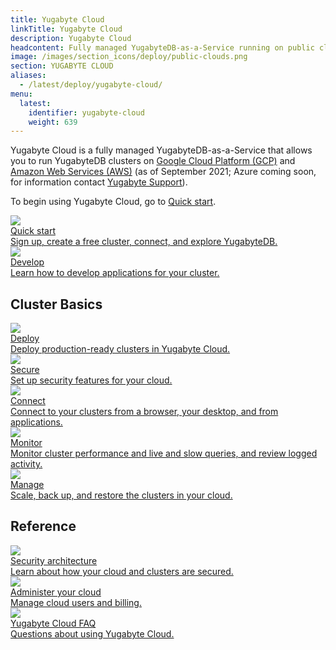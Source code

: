 ```yaml
---
title: Yugabyte Cloud
linkTitle: Yugabyte Cloud
description: Yugabyte Cloud
headcontent: Fully managed YugabyteDB-as-a-Service running on public clouds.
image: /images/section_icons/deploy/public-clouds.png
section: YUGABYTE CLOUD
aliases:
  - /latest/deploy/yugabyte-cloud/
menu:
  latest:
    identifier: yugabyte-cloud
    weight: 639
---
```


Yugabyte Cloud is a fully managed YugabyteDB-as-a-Service that allows you to run YugabyteDB clusters on <a href="https://cloud.google.com/">Google Cloud Platform (GCP)</a> and <a href="https://aws.amazon.com/">Amazon Web Services (AWS)</a> (as of September 2021; Azure coming soon, for information contact [Yugabyte Support](https://support.yugabyte.com/hc/en-us/requests/new?ticket_form_id=360003113431)).

To begin using Yugabyte Cloud, go to [Quick start](cloud-quickstart).

<div class="row">

  <div class="col-12 col-md-6 col-lg-12 col-xl-6">
      <a class="section-link icon-offset" href="cloud-quickstart/">
          <div class="head">
              <img class="icon" src="/images/section_icons/index/quick_start.png" aria-hidden="true" />
              <div class="title">Quick start</div>
          </div>
          <div class="body">
              Sign up, create a free cluster, connect, and explore YugabyteDB.
          </div>
      </a>
  </div>

  <div class="col-12 col-md-6 col-lg-12 col-xl-6">
      <a class="section-link icon-offset" href="cloud-develop/">
          <div class="head">
              <img class="icon" src="/images/section_icons/index/develop.png" aria-hidden="true" />
              <div class="title">Develop</div>
          </div>
          <div class="body">
              Learn how to develop applications for your cluster.
          </div>
      </a>
  </div>
</div>

## Cluster Basics

<div class="row">

  <div class="col-12 col-md-6 col-lg-12 col-xl-6">
    <a class="section-link icon-offset" href="cloud-basics/">
      <div class="head">
        <img class="icon" src="/images/section_icons/index/deploy.png" aria-hidden="true" />
        <div class="title">Deploy</div>
      </div>
      <div class="body">
        Deploy production-ready clusters in Yugabyte Cloud.
      </div>
    </a>
  </div>

  <div class="col-12 col-md-6 col-lg-12 col-xl-6">
    <a class="section-link icon-offset" href="cloud-secure-clusters/">
      <div class="head">
        <img class="icon" src="/images/section_icons/explore/secure.png" aria-hidden="true" />
        <div class="title">Secure</div>
      </div>
      <div class="body">
        Set up security features for your cloud.
      </div>
    </a>
  </div>

  <div class="col-12 col-md-6 col-lg-12 col-xl-6">
    <a class="section-link icon-offset" href="cloud-connect/">
      <div class="head">
        <img class="icon" src="/images/section_icons/quick_start/create_cluster.png" aria-hidden="true" />
        <div class="title">Connect</div>
      </div>
      <div class="body">
        Connect to your clusters from a browser, your desktop, and from applications.
      </div>
    </a>
  </div>

  <div class="col-12 col-md-6 col-lg-12 col-xl-6">
      <a class="section-link icon-offset" href="cloud-monitor/">
          <div class="head">
              <img class="icon" src="/images/section_icons/explore/monitoring.png" aria-hidden="true" />
              <div class="title">Monitor</div>
          </div>
          <div class="body">
              Monitor cluster performance and live and slow queries, and review logged activity.
          </div>
      </a>
  </div>

  <div class="col-12 col-md-6 col-lg-12 col-xl-6">
      <a class="section-link icon-offset" href="cloud-clusters/">
          <div class="head">
              <img class="icon" src="/images/section_icons/architecture/core_functions/universe.png" aria-hidden="true" />
              <div class="title">Manage</div>
          </div>
          <div class="body">
              Scale, back up, and restore the clusters in your cloud.
          </div>
      </a>
  </div>

</div>

## Reference

<div class="row">

<!--
  <div class="col-12 col-md-6 col-lg-12 col-xl-6">
      <a class="section-link icon-offset" href="cloud-analytics/">
          <div class="head">
              <img class="icon" src="/images/section_icons/explore/high_performance.png" aria-hidden="true" />
              <div class="title">Performance</div>
          </div>
          <div class="body">
              Create charts of cluster metrics and build custom dashboards to track performance.
          </div>
      </a>
  </div>
-->

  <div class="col-12 col-md-6 col-lg-12 col-xl-6">
      <a class="section-link icon-offset" href="cloud-security/">
          <div class="head">
              <img class="icon" src="/images/section_icons/explore/secure.png" aria-hidden="true" />
              <div class="title">Security architecture</div>
          </div>
          <div class="body">
              Learn about how your cloud and clusters are secured.
          </div>
      </a>
  </div>

  <div class="col-12 col-md-6 col-lg-12 col-xl-6">
      <a class="section-link icon-offset" href="cloud-admin/">
          <div class="head">
              <img class="icon" src="/images/section_icons/explore/administer.png" aria-hidden="true" />
              <div class="title">Administer your cloud</div>
          </div>
          <div class="body">
              Manage cloud users and billing.
          </div>
      </a>
  </div>

  <div class="col-12 col-md-6 col-lg-12 col-xl-6">
      <a class="section-link icon-offset" href="cloud-faq/">
          <div class="head">
              <img class="icon" src="/images/section_icons/index/faq.png" aria-hidden="true" />
              <div class="title">Yugabyte Cloud FAQ</div>
          </div>
          <div class="body">
              Questions about using Yugabyte Cloud.
          </div>
      </a>
  </div>
</div>

